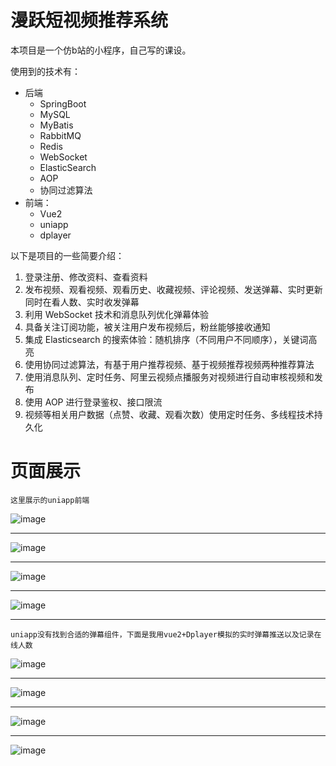 # 漫跃短视频推荐系统

本项目是一个仿b站的小程序，自己写的课设。

使用到的技术有：
* 后端
  * SpringBoot
  * MySQL
  * MyBatis
  * RabbitMQ
  * Redis
  * WebSocket
  * ElasticSearch
  * AOP
  * 协同过滤算法
* 前端：
  * Vue2
  * uniapp
  * dplayer

以下是项目的一些简要介绍：
1. 登录注册、修改资料、查看资料
2. 发布视频、观看视频、观看历史、收藏视频、评论视频、发送弹幕、实时更新同时在看人数、实时收发弹幕
3. 利用 WebSocket 技术和消息队列优化弹幕体验
4. 具备关注订阅功能，被关注用户发布视频后，粉丝能够接收通知
5. 集成 Elasticsearch 的搜索体验：随机排序（不同用户不同顺序），关键词高亮
6. 使用协同过滤算法，有基于用户推荐视频、基于视频推荐视频两种推荐算法
7. 使用消息队列、定时任务、阿里云视频点播服务对视频进行自动审核视频和发布
8. 使用 AOP 进行登录鉴权、接口限流
9. 视频等相关用户数据（点赞、收藏、观看次数）使用定时任务、多线程技术持久化

# 页面展示

```text
这里展示的uniapp前端
```
![image](https://github.com/heshixing/hbbili/assets/102710734/71d53149-97cc-4cbc-8157-384ec0717c1a)

***

![image](https://github.com/heshixing/hbbili/assets/102710734/a7f6a1f6-3ad4-4634-8fd0-895ae933de42)


***

![image](https://github.com/heshixing/hbbili/assets/102710734/a0004210-415f-40db-97e7-0d15fe0ce2c0)


***

![image](https://github.com/heshixing/hbbili/assets/102710734/2e1b1c69-6ecf-4857-8ba8-9f9b49c972ae)


***
```text
uniapp没有找到合适的弹幕组件，下面是我用vue2+Dplayer模拟的实时弹幕推送以及记录在线人数
```

![image](https://github.com/heshixing/hbbili/assets/102710734/49a0ea26-264d-483a-995c-24a01dbd6152)


***

![image](https://github.com/heshixing/hbbili/assets/102710734/183ee35d-f2b1-4c94-9647-8cac8e68a0ab)


***

![image](https://github.com/heshixing/hbbili/assets/102710734/e3c8cd91-32a7-4a05-a1d4-1b39aba307ea)


***
![image](https://github.com/heshixing/hbbili/assets/102710734/4d6df7c4-91a4-4a71-8d0d-e21e90d64fb4)

